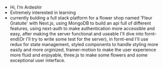 -  Hi, I’m Ardeshir 
-  Extremely interested in learning
-  currently bulding a full stack platform for a flower shop named 'Fleur Gratuite' with Next.js, using MongoDB to build an api full of different features, using next-auth to make authentication more accessible and easy, after making the server functional and useable I'll dive into fornt-end(Or I'll try to write some test for the server), in fornt-end I'll use redux for state management, styled components to handle styling more easily and more orginized, framer-motion to make the user experience more fluid and enjoyable, three.js to make some flowers and some exceptional user interface.


